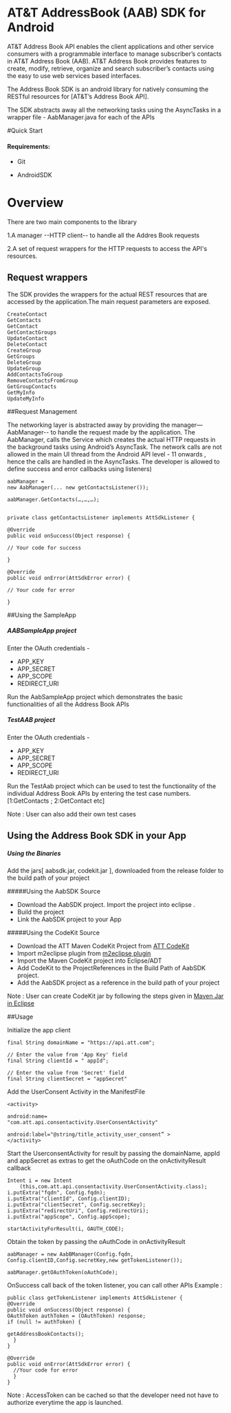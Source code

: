 # AT&T AddressBook (AAB) SDK for Android

AT&T Address Book API enables the client applications and other service consumers with a programmable interface to manage subscriber’s contacts in AT&T Address Book (AAB). AT&T Address Book provides features to create, modify, retrieve, organize and search subscriber’s contacts using the easy to use web services based interfaces.

The Address Book  SDK is an android library for natively consuming the RESTful resources for [AT&T’s Address Book API]. 

The SDK abstracts away all the networking tasks using the AsyncTasks in a wrapper file - AabManager.java  for each of the APIs 
 
#Quick Start

#### Requirements:
 
* Git
	
* AndroidSDK
 
# Overview 

There are two main components to the library 

1.A manager --HTTP client-- to handle all the Addres Book requests

2.A set of request wrappers for the HTTP requests to access the API's resources.

## Request wrappers
 
The SDK provides the wrappers for the actual REST resources that are accessed by the application.The main request parameters are exposed.

	
	CreateContact
	GetContacts
	GetContact
	GetContactGroups
	UpdateContact
	DeleteContact
	CreateGroup
	GetGroups
	DeleteGroup
	UpdateGroup
	AddContactsToGroup
	RemoveContactsFromGroup
	GetGroupContacts
	GetMyInfo
	UpdateMyInfo
	
##Request Management
 
The networking layer is abstracted away by providing the manager—AabManager-- to handle the request made by the application. The AabManager, calls the Service which creates the actual HTTP requests in the background tasks using Android’s AsyncTask. The network calls are not allowed in the main UI thread from the Android API level - 11 onwards , hence the calls are handled in the AsyncTasks.  The developer is allowed  to define success and error callbacks using listeners)
	
	aabManager = 
	new AabManager(... new getContactsListener());
	
	aabManager.GetContacts(…,…,…);
	

	private class getContactsListener implements AttSdkListener {
 
	@Override
	public void onSuccess(Object response) {
 
	// Your code for success
	 
	}
 
	@Override
	public void onError(AttSdkError error) {
 
	// Your code for error
 
	}
	

##Using the SampleApp
 
##### AABSampleApp project 
 
Enter the OAuth credentials -
 
 * APP_KEY 
 * APP_SECRET 
 * APP_SCOPE
 * REDIRECT_URI
 
Run the AabSampleApp project which demonstrates the basic functionalities of all the Address Book APIs

##### TestAAB project

Enter the OAuth credentials -
 
 * APP_KEY 
 * APP_SECRET 
 * APP_SCOPE
 * REDIRECT_URI

 
Run the TestAab project which can be used to test the functionality of the individual Address Book APIs by entering the test case numbers.[1:GetContacts ; 2:GetContact etc]

Note : User can also add their own test cases 
 
 
## Using the Address Book SDK in your App

##### Using the Binaries 

Add the jars[ aabsdk.jar, codekit.jar ], downloaded from the release folder to the build path of your project

#####Using the AabSDK Source

* Download the AabSDK project. Import the project into eclipse .
* Build the project
* Link the AabSDK project to your App


#####Using the CodeKit Source

* Download the ATT Maven CodeKit Project from [ATT CodeKit](https://github.com/attdevsupport/codekit-java)
* Import m2eclipse plugin from [m2eclipse plugin](http://theopentutorials.com/tutorials/eclipse/installing-m2eclipse-maven-plugin-for-eclipse/)
* Import the Maven CodeKit project into Eclipse/ADT 
* Add CodeKit to the ProjectReferences in the Build Path of AabSDK project.
* Add the AabSDK project as a reference in the build path of your project

Note : User can create CodeKit jar by following the steps given in [Maven Jar in Eclipse](http://www.beingjavaguys.com/2013/08/create-java-project-with-maven-eclipse.html)

##Usage
 
Initialize the app client
 
 	final String domainName = "https://api.att.com";
 
	// Enter the value from 'App Key' field
	final String clientId = " appId";
 
	// Enter the value from 'Secret' field
	final String clientSecret = "appSecret"
	
Add the UserConsent Activity in the ManifestFile

	<activity>	
	
	android:name=
	"com.att.api.consentactivity.UserConsentActivity"
	
 	android:label="@string/title_activity_user_consent” >
    </activity>
    
 Start the UserconsentActivity for result by passing the domainName, appId and appSecret as extras to get the oAuthCode on the onActivityResult callback
 
 	Intent i = new Intent
		(this,com.att.api.consentactivity.UserConsentActivity.class);
	i.putExtra("fqdn", Config.fqdn);
	i.putExtra("clientId", Config.clientID);
	i.putExtra("clientSecret", Config.secretKey);
	i.putExtra("redirectUri", Config.redirectUri);
	i.putExtra("appScope", Config.appScope);
           
	startActivityForResult(i, OAUTH_CODE);
	

Obtain the token by passing the oAuthCode in onActivityResult

	aabManager = new AabBManager(Config.fqdn, Config.clientID,Config.secretKey,new getTokenListener());
	
	aabManager.getOAuthToken(oAuthCode);
	
OnSuccess call back of the token listener, you can call other APIs
Example :

	public class getTokenListener implements AttSdkListener {
	@Override
	public void onSuccess(Object response) {
	OAuthToken authToken = (OAuthToken) response;
	if (null != authToken) {
 
	getAddressBookContacts();
      }
	}
 
	@Override
	public void onError(AttSdkError error) {
      //Your code for error        
      }
	}    
	
Note : AccessToken can be cached so that the developer need not have to authorize everytime the app is launched.      
 	